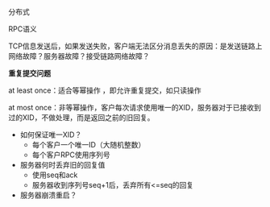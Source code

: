 分布式

RPC语义

TCP信息发送后，如果发送失败，客户端无法区分消息丢失的原因：是发送链路上网络故障？服务器故障？接受链路网络故障？

**重复提交问题**

at least once：适合等幂操作 ，即允许重复提交，如只读操作

at most once：非等幂操作，客户每次请求使用唯一的XID，服务器对于已接收到过的XID，不做处理，而是返回之前的旧回复。

- 如何保证唯一XID？
  - 每个客户一个唯一ID（大随机整数）
  - 每个客户RPC使用序列号
- 服务器何时丢弃旧的回复值
  - 使用seq和ack
  - 服务器收到序列号seq+1后，丢弃所有<=seq的回复
- 服务器崩溃重启？

